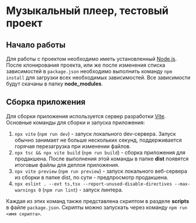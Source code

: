 # Музыкальный плеер, тестовый проект

## Начало работы

Для работы с проектом необходимо иметь установленный [Node.js](https://nodejs.org/ru).
После клонирования проекта, или же после изменения списка зависимостей в
`package.json` необходимо выполнить команду `npm install` для загрузки всех необходимых
зависимостей. Все зависимости будут скачаны в папку **node_modules**.

## Сборка приложения

Для сборки приложения используется сервер разработки [Vite](https://vitejs.ru/guide/).
Основные команды для сборки и запуска приложения:

1. `npx vite` (`npm run dev`) - запуск локального dev-сервера. Запуск обычно занимает
   не больше нескольких секунд, поддерживается горячая перезагрузка при изменении файлов.
2. `npx tsc && npx vite build` (`npm run build`) - сборка приложения для продакшена. После выполнения
   этой команды в папке **dist** появятся итоговые файлы для деплоя приложения.
3. `npx vite preview` (`npm run preview`) - запуск локального веб-сервера из сборки
   в папке dist, по сути - предпросмотр продакшена.
4. `npx eslint . --ext ts,tsx --report-unused-disable-directives --max-warnings 0`
   (`npm run lint`) - запуск линтера.

Каждая из этих команд также представлена скриптом в разделе **scripts** в файле
`package.json`. Скрипты можно запускать через команду `npm run <имя скрипта>`.

